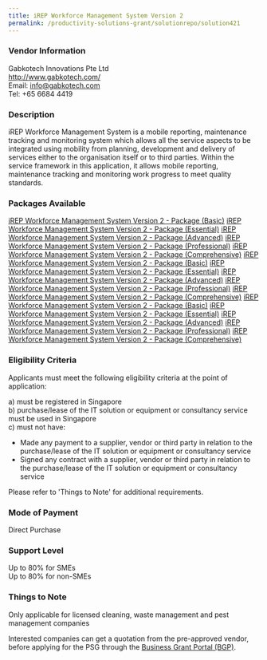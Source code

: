 ```yaml
---
title: iREP Workforce Management System Version 2
permalink: /productivity-solutions-grant/solutionrepo/solution421
---
```


### Vendor Information
Gabkotech Innovations Pte Ltd<br>http://www.gabkotech.com/<br>Email: info@gabkotech.com<br>Tel: +65 6684 4419

### Description

iREP Workforce Management System is a mobile reporting, maintenance tracking and monitoring system which allows all the service aspects to be integrated using mobility from planning, development and delivery of services either to the organisation itself or to third parties.  Within the service framework in this application, it allows mobile reporting, maintenance tracking and monitoring work progress to meet quality standards.

### Packages Available

<a href='https://www.gobusiness.gov.sg/images/psg/Gakotech_ES_Annex_3_Part_1.pdf' target='_blank'>iREP Workforce Management System Version 2 - Package (Basic)</a>
<a href='https://www.gobusiness.gov.sg/images/psg/Gakotech_ES_Annex_3_Part_2.pdf' target='_blank'>iREP Workforce Management System Version 2 - Package (Essential)</a>
<a href='https://www.gobusiness.gov.sg/images/psg/Gakotech_ES_Annex_3_Part_3.pdf' target='_blank'>iREP Workforce Management System Version 2 - Package (Advanced)</a>
<a href='https://www.gobusiness.gov.sg/images/psg/Gakotech_ES_Annex_3_Part_4.pdf' target='_blank'>iREP Workforce Management System Version 2 - Package (Professional)</a>
<a href='https://www.gobusiness.gov.sg/images/psg/Gakotech_ES_Annex_3_Part_5.pdf' target='_blank'>iREP Workforce Management System Version 2 - Package (Comprehensive)</a>
<a href='https://www.gobusiness.gov.sg/images/psg/Gakotech_ES_Annex_3_Part_1.pdf' target='_blank'>iREP Workforce Management System Version 2 - Package (Basic)</a>
<a href='https://www.gobusiness.gov.sg/images/psg/Gakotech_ES_Annex_3_Part_2.pdf' target='_blank'>iREP Workforce Management System Version 2 - Package (Essential)</a>
<a href='https://www.gobusiness.gov.sg/images/psg/Gakotech_ES_Annex_3_Part_3.pdf' target='_blank'>iREP Workforce Management System Version 2 - Package (Advanced)</a>
<a href='https://www.gobusiness.gov.sg/images/psg/Gakotech_ES_Annex_3_Part_4.pdf' target='_blank'>iREP Workforce Management System Version 2 - Package (Professional)</a>
<a href='https://www.gobusiness.gov.sg/images/psg/Gakotech_ES_Annex_3_Part_5.pdf' target='_blank'>iREP Workforce Management System Version 2 - Package (Comprehensive)</a>
<a href='https://www.gobusiness.gov.sg/images/psg/Gakotech_ES_Annex_3_Part_1.pdf' target='_blank'>iREP Workforce Management System Version 2 - Package (Basic)</a>
<a href='https://www.gobusiness.gov.sg/images/psg/Gakotech_ES_Annex_3_Part_2.pdf' target='_blank'>iREP Workforce Management System Version 2 - Package (Essential)</a>
<a href='https://www.gobusiness.gov.sg/images/psg/Gakotech_ES_Annex_3_Part_3.pdf' target='_blank'>iREP Workforce Management System Version 2 - Package (Advanced)</a>
<a href='https://www.gobusiness.gov.sg/images/psg/Gakotech_ES_Annex_3_Part_4.pdf' target='_blank'>iREP Workforce Management System Version 2 - Package (Professional)</a>
<a href='https://www.gobusiness.gov.sg/images/psg/Gakotech_ES_Annex_3_Part_5.pdf' target='_blank'>iREP Workforce Management System Version 2 - Package (Comprehensive)</a>

### Eligibility Criteria

Applicants must meet the following eligibility criteria at the point of application:

a) must be registered in Singapore <br>
b) purchase/lease of the IT solution or equipment or consultancy service must be used in Singapore <br>
c) must not have:
- Made any payment to a supplier, vendor or third party in relation to the purchase/lease of the IT solution or equipment or consultancy service
- Signed any contract with a supplier, vendor or third party in relation to the purchase/lease of the IT solution or equipment or consultancy service

Please refer to 'Things to Note' for additional requirements.

### Mode of Payment
Direct Purchase

### Support Level
Up to 80% for SMEs <br>
Up to 80% for non-SMEs

### Things to Note
Only applicable for licensed cleaning, waste management and pest management companies

Interested companies can get a quotation from the pre-approved vendor, before applying for the PSG through the <a target='_blank' href='https://www.businessgrants.gov.sg/'>Business Grant Portal (BGP)</a>.
